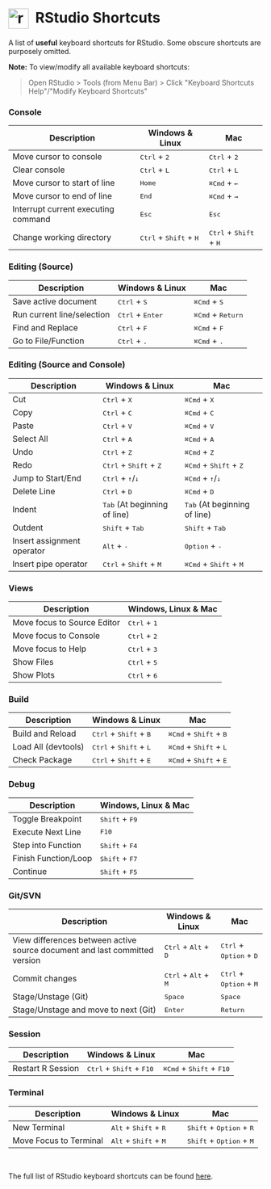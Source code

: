 # <div><img width="40" alt="rstudio_logo" src="https://github.com/tsu2000/rstudio-shortcuts/assets/106811131/ad955cec-2204-4a99-ad2c-c7b0696ea706" style="vertical-align: middle;"> &nbsp;RStudio Shortcuts</div>

A list of **useful** keyboard shortcuts for RStudio. Some obscure shortcuts are purposely omitted.

**Note:** To view/modify all available keyboard shortcuts: 
> Open RStudio > Tools (from Menu Bar) > Click "Keyboard Shortcuts Help"/"Modify Keyboard Shortcuts"

### Console

|Description|Windows & Linux|Mac|
|---|---|---|
|Move cursor to console|<kbd>Ctrl</kbd> + <kbd>2</kbd>|<kbd>Ctrl</kbd> + <kbd>2</kbd>|
|Clear console|<kbd>Ctrl</kbd> + <kbd>L</kbd>|<kbd>Ctrl</kbd> + <kbd>L</kbd>|
|Move cursor to start of line|<kbd>Home</kbd>|<kbd>⌘Cmd</kbd> + <kbd>←</kbd>|
|Move cursor to end of line|<kbd>End</kbd>|<kbd>⌘Cmd</kbd> + <kbd>→</kbd>|
|Interrupt current executing command|<kbd>Esc</kbd>|<kbd>Esc</kbd>|
|Change working directory|<kbd>Ctrl</kbd> + <kbd>Shift</kbd> + <kbd>H</kbd>|<kbd>Ctrl</kbd> + <kbd>Shift</kbd> + <kbd>H</kbd>|

### Editing (Source)

|Description|Windows & Linux|Mac|
|---|---|---|
|Save active document|<kbd>Ctrl</kbd> + <kbd>S</kbd>|<kbd>⌘Cmd</kbd> + <kbd>S</kbd>|
|Run current line/selection|<kbd>Ctrl</kbd> + <kbd>Enter</kbd>|<kbd>⌘Cmd</kbd> + <kbd>Return</kbd>|
|Find and Replace|<kbd>Ctrl</kbd> + <kbd>F</kbd>|<kbd>⌘Cmd</kbd> + <kbd>F</kbd>|
|Go to File/Function|<kbd>Ctrl</kbd> + <kbd>.</kbd>|<kbd>⌘Cmd</kbd> + <kbd>.</kbd>|

### Editing (Source and Console)

|Description|Windows & Linux|Mac|
|---|---|---|
|Cut|<kbd>Ctrl</kbd> + <kbd>X</kbd>|<kbd>⌘Cmd</kbd> + <kbd>X</kbd>|
|Copy|<kbd>Ctrl</kbd> + <kbd>C</kbd>|<kbd>⌘Cmd</kbd> + <kbd>C</kbd>|
|Paste|<kbd>Ctrl</kbd> + <kbd>V</kbd>|<kbd>⌘Cmd</kbd> + <kbd>V</kbd>|
|Select All|<kbd>Ctrl</kbd> + <kbd>A</kbd>|<kbd>⌘Cmd</kbd> + <kbd>A</kbd>|
|Undo|<kbd>Ctrl</kbd> + <kbd>Z</kbd>|<kbd>⌘Cmd</kbd> + <kbd>Z</kbd>|
|Redo|<kbd>Ctrl</kbd> + <kbd>Shift</kbd> + <kbd>Z</kbd>|<kbd>⌘Cmd</kbd> + <kbd>Shift</kbd> + <kbd>Z</kbd>|
|Jump to Start/End|<kbd>Ctrl</kbd> + <kbd>↑</kbd>/<kbd>↓</kbd>|<kbd>⌘Cmd</kbd> + <kbd>↑</kbd>/<kbd>↓</kbd>| 
|Delete Line|<kbd>Ctrl</kbd> + <kbd>D</kbd>|<kbd>⌘Cmd</kbd> + <kbd>D</kbd>|
|Indent|<kbd>Tab</kbd> (At beginning of line)|<kbd>Tab</kbd> (At beginning of line)|
|Outdent|<kbd>Shift</kbd> + <kbd>Tab</kbd>|<kbd>Shift</kbd> + <kbd>Tab</kbd>|
|Insert assignment operator|<kbd>Alt</kbd> + <kbd>-</kbd>|<kbd>Option</kbd> + <kbd>-</kbd>|
|Insert pipe operator|<kbd>Ctrl</kbd> + <kbd>Shift</kbd> + <kbd>M</kbd>|<kbd>⌘Cmd</kbd> + <kbd>Shift</kbd> + <kbd>M</kbd>|

### Views

|Description|Windows, Linux & Mac|
|---|---|
|Move focus to Source Editor|<kbd>Ctrl</kbd> + <kbd>1</kbd>|
|Move focus to Console|<kbd>Ctrl</kbd> + <kbd>2</kbd>|
|Move focus to Help|<kbd>Ctrl</kbd> + <kbd>3</kbd>|
|Show Files|<kbd>Ctrl</kbd> + <kbd>5</kbd>|
|Show Plots|<kbd>Ctrl</kbd> + <kbd>6</kbd>|

### Build

|Description|Windows & Linux|Mac|
|---|---|---|
|Build and Reload|<kbd>Ctrl</kbd> + <kbd>Shift</kbd> + <kbd>B</kbd>|<kbd>⌘Cmd</kbd> + <kbd>Shift</kbd>  + <kbd>B</kbd>|
|Load All (devtools)|<kbd>Ctrl</kbd> + <kbd>Shift</kbd> + <kbd>L</kbd>|<kbd>⌘Cmd</kbd> + <kbd>Shift</kbd> + <kbd>L</kbd>|
|Check Package|<kbd>Ctrl</kbd> + <kbd>Shift</kbd> + <kbd>E</kbd>|<kbd>⌘Cmd</kbd> + <kbd>Shift</kbd> + <kbd>E</kbd>|

### Debug

|Description|Windows, Linux & Mac|
|---|---|
|Toggle Breakpoint|<kbd>Shift</kbd> + <kbd>F9</kbd>|
|Execute Next Line|<kbd>F10</kbd>|
|Step into Function|<kbd>Shift</kbd> + <kbd>F4</kbd>|
|Finish Function/Loop|<kbd>Shift</kbd> + <kbd>F7</kbd>|
|Continue|<kbd>Shift</kbd> + <kbd>F5</kbd>|

### Git/SVN

|Description|Windows & Linux|Mac|
|---|---|---|
|View differences between active source document and last committed version|<kbd>Ctrl</kbd> + <kbd>Alt</kbd> + <kbd>D</kbd>|<kbd>Ctrl</kbd> + <kbd>Option</kbd> + <kbd>D</kbd>|
|Commit changes|<kbd>Ctrl</kbd> + <kbd>Alt</kbd> + <kbd>M</kbd>|<kbd>Ctrl</kbd> + <kbd>Option</kbd> + <kbd>M</kbd>|
|Stage/Unstage (Git)|<kbd>Space</kbd>|<kbd>Space</kbd>|
|Stage/Unstage and move to next (Git)|<kbd>Enter</kbd>|<kbd>Return</kbd>|

### Session

|Description|Windows & Linux|Mac|
|---|---|---|
|Restart R Session|<kbd>Ctrl</kbd> + <kbd>Shift</kbd> + <kbd>F10</kbd>|<kbd>⌘Cmd</kbd> + <kbd>Shift</kbd> + <kbd>F10</kbd>|

### Terminal

|Description|Windows & Linux|Mac|
|---|---|---|
|New Terminal|<kbd>Alt</kbd> + <kbd>Shift</kbd> + <kbd>R</kbd>|<kbd>Shift</kbd> + <kbd>Option</kbd> + <kbd>R</kbd>|
|Move Focus to Terminal|<kbd>Alt</kbd> + <kbd>Shift</kbd> + <kbd>M</kbd>|<kbd>Shift</kbd> + <kbd>Option</kbd> + <kbd>M</kbd>|

<br>

The full list of RStudio keyboard shortcuts can be found [here](https://support.posit.co/hc/en-us/articles/200711853-Keyboard-Shortcuts-in-the-RStudio-IDE).
